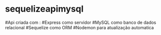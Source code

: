 # sequelizeapimysql
#Api criada com :
#Express como servidor
#MySQL como banco de dados relacional
#Sequelize como  ORM
#Nodemon para atualização automatica
